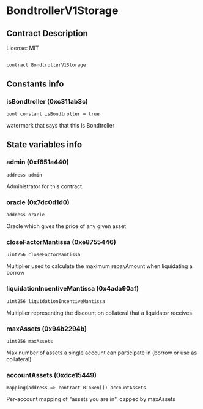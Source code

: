 # BondtrollerV1Storage

## Contract Description


License: MIT

## 

```solidity
contract BondtrollerV1Storage
```


## Constants info

### isBondtroller (0xc311ab3c)

```solidity
bool constant isBondtroller = true
```

watermark that says that this is Bondtroller
## State variables info

### admin (0xf851a440)

```solidity
address admin
```

Administrator for this contract
### oracle (0x7dc0d1d0)

```solidity
address oracle
```

Oracle which gives the price of any given asset
### closeFactorMantissa (0xe8755446)

```solidity
uint256 closeFactorMantissa
```

Multiplier used to calculate the maximum repayAmount when liquidating a borrow
### liquidationIncentiveMantissa (0x4ada90af)

```solidity
uint256 liquidationIncentiveMantissa
```

Multiplier representing the discount on collateral that a liquidator receives
### maxAssets (0x94b2294b)

```solidity
uint256 maxAssets
```

Max number of assets a single account can participate in (borrow or use as collateral)
### accountAssets (0xdce15449)

```solidity
mapping(address => contract BToken[]) accountAssets
```

Per-account mapping of "assets you are in", capped by maxAssets